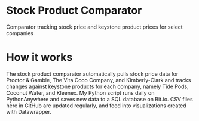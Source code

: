 # Stock Product Comparator
Comparator tracking stock price and keystone product prices for select companies

# How it works
The stock product comparator automatically pulls stock price data for Proctor & Gamble, The Vita Coco Company, and Kimberly-Clark and tracks changes against keystone products for each company, namely Tide Pods, Coconut Water, and Kleenex.
My Python script runs daily on PythonAnywhere and saves new data to a SQL database on Bit.io. CSV files here in GitHub are updated regularly, and feed into visualizations created with Datawrapper.
